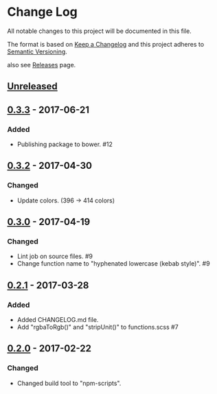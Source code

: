 # Change Log
All notable changes to this project will be documented in this file.

The format is based on [Keep a Changelog](http://keepachangelog.com/)
and this project adheres to [Semantic Versioning](http://semver.org/).

also see [Releases](https://github.com/archco/scss-palette/releases) page.

## [Unreleased]

## [0.3.3] - 2017-06-21
### Added
- Publishing package to bower. #12

## [0.3.2] - 2017-04-30
### Changed
- Update colors. (396 -> 414 colors)

## [0.3.0] - 2017-04-19
### Changed
- Lint job on source files. #9
- Change function name to "hyphenated lowercase (kebab style)". #9

## [0.2.1] - 2017-03-28
### Added
- Added CHANGELOG.md file.
- Add "rgbaToRgb()" and "stripUnit()" to functions.scss #7

## [0.2.0] - 2017-02-22
### Changed
- Changed build tool to "npm-scripts".

[Unreleased]: https://github.com/archco/scss-palette/compare/v0.3.3...master
[0.3.3]: https://github.com/archco/scss-palette/compare/v0.3.2...v0.3.3
[0.3.2]: https://github.com/archco/scss-palette/compare/v0.3.0...v0.3.2
[0.3.0]: https://github.com/archco/scss-palette/compare/v0.2.1...v0.3.0
[0.2.1]: https://github.com/archco/scss-palette/compare/v0.2.0...v0.2.1
[0.2.0]: https://github.com/archco/scss-palette/compare/v0.1.3...v0.2.0
